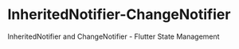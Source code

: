 # InheritedNotifier-ChangeNotifier
InheritedNotifier and ChangeNotifier - Flutter State Management 
